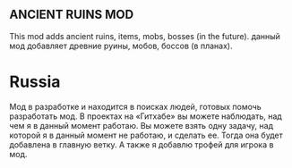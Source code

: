 ## ANCIENT RUINS MOD
This mod adds ancient ruins, items, mobs, bosses (in the future).
данный мод добавляет древние руины, мобов, боссов (в планах).

# Russia 
Мод в разработке и находится в поисках людей, готовых помочь разработать мод.
В проектах на «Гитхабе» вы можете наблюдать, над чем я в данный момент работаю.
Вы можете взять одну задачу, над которой я в данный момент не работаю, и сделать ее.
Тогда она будет добавлена в главную ветку.
А также я добавлю трофей для игрока в мод.
